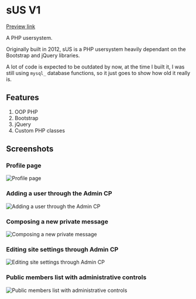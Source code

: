 # sUS V1
[Preview link](http://mark-eriksson.com/work/projects/sUS)

A PHP usersystem.

Originally built in 2012, sUS is a PHP usersystem heavily dependant on the Bootstrap and jQuery libraries.

A lot of code is expected to be outdated by now, at the time I built it, I was still using `mysql_` database functions, so it just goes to show how old it really is.

## Features
1. OOP PHP
2. Bootstrap
3. jQuery
4. Custom PHP classes

## Screenshots
### Profile page
![Profile page](http://markshall.github.io/screenshots/sUS/1.png)

### Adding a user through the Admin CP
![Adding a user through the Admin CP](http://markshall.github.io/screenshots/sUS/2.png)

### Composing a new private message
![Composing a new private message](http://markshall.github.io/screenshots/sUS/3.png)

### Editing site settings through Admin CP
![Editing site settings through Admin CP](http://markshall.github.io/screenshots/sUS/4.png)

### Public members list with administrative controls
![Public members list with administrative controls](http://markshall.github.io/screenshots/sUS/5.png)
